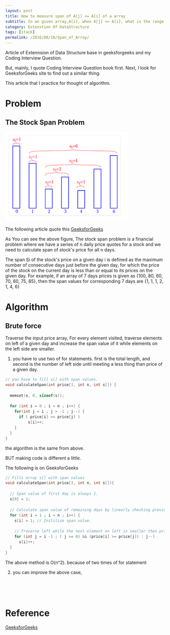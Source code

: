 ```yaml
---
layout: post
title: How to measure span of A[j] <= A[i] of a array 
subtitle: In an given array,A[i], when A[j] <= A[i], what is the range of maximum of j-i 
category: Extenstion Of DataStructure
tags: [stack]
permalink: /2016/08/10/Span_of_Array/
---
```


Article of Extennsion of Data Structure base in geeksforgeeks and my Coding Interview Question.

But, mainly, I quote Coding Interview Question book first. Next, I look for GeeksforGeeks site to find out a similar thing. 

This article that I practice for thought of algorithm.  

# Problem 

## The Stock Span Problem

![](/img/Image/CodingInterview/ExtensionOfDataStructure/2016-08-10-Span_of_Array/Span_of_Stock.png)

The following article quote this [GeeksforGeeks](http://www.geeksforgeeks.org/the-stock-span-problem/) 

As You can see the above figure, The stock span problem is a financial problem where  we have a series of n daily price quotes for a stock and we need to calculate span of stock's price for all n days. 

The span Si of the stock's price on a given day i is defined as the maximum number of consecutive days just before the given day, for which the price of the stock on the current day is less than or equal to its prices on the given day. For example, if an array of 7 days prices is given as {100, 80, 60, 70, 60, 75, 85}, then the span values for corresponding 7 days are {1, 1, 1, 2, 1, 4, 6}

# Algorithm 

## Brute force 

Traverse the input price array, For every element visited, traverse elements on left of a given day and increase the span value of it while elements on the left side are smaller. 

 1. you have to use two of for statements. first is the total length, and second is the number of left side until meeting a less thing than price of a given day.  

```c++
// you have to fill s[] with span values.
void calculateSpan(int price[], int n, int s[]) {

  memset(s, 0, sizeof(s));
  
  for (int i = 0 ; i < n ; i++) {
    for(int j = i ; j > -1 ; j--) {
      if ( price[i] >= price[j] ) 
          s[i]++;
    }
  }
}
```
the algorithm is the same from above. 

BUT making code is different a little. 

The following is on GeeksforGeeks

```c++
// Fills array s[] with span values
void calculateSpan(int price[], int n, int s[]){
 
  // Span value of first day is always 1. 
  s[0] = 1; 
  
  // Calculate span value of remaining days by linearly checking previous days. 
  for (int i = 1 ; i < n ; i++) {
    s[i] = 1; // Initilize span value. 
    
    // Traverse left while the next element on left is smaller than price[i]
    for (int j = i -1 ; ( j >= 0) && (price[i] >= price[j]) : j--)
      s[i]++;
  }
}
```

The above method is O(n^2). because of two times of for statement 

 2. you can improve the above case, 
  
```c++





```
 
# Reference 

 [GeeksforGeeks](http://www.geeksforgeeks.org/the-stock-span-problem/)

